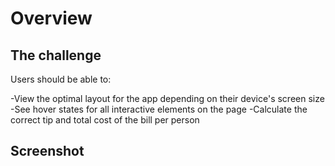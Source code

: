 # Overview

## The challenge

Users should be able to:

-View the optimal layout for the app depending on their device's screen size
-See hover states for all interactive elements on the page
-Calculate the correct tip and total cost of the bill per person

## Screenshot
